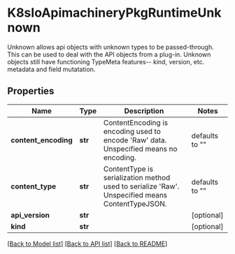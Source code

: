 # K8sIoApimachineryPkgRuntimeUnknown

Unknown allows api objects with unknown types to be passed-through. This can be used to deal with the API objects from a plug-in. Unknown objects still have functioning TypeMeta features-- kind, version, etc. metadata and field mutatation.

## Properties
Name | Type | Description | Notes
------------ | ------------- | ------------- | -------------
**content_encoding** | **str** | ContentEncoding is encoding used to encode &#39;Raw&#39; data. Unspecified means no encoding. | defaults to ""
**content_type** | **str** | ContentType  is serialization method used to serialize &#39;Raw&#39;. Unspecified means ContentTypeJSON. | defaults to ""
**api_version** | **str** |  | [optional] 
**kind** | **str** |  | [optional] 

[[Back to Model list]](../README.md#documentation-for-models) [[Back to API list]](../README.md#documentation-for-api-endpoints) [[Back to README]](../README.md)


